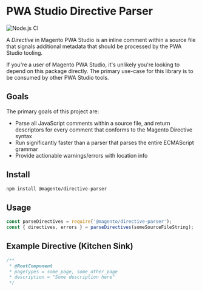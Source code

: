 # PWA Studio Directive Parser

![Node.js CI](https://github.com/magento-research/directive-parser/workflows/Node.js%20CI/badge.svg)

A _Directive_ in Magento PWA Studio is an inline comment within a source file that signals additional metadata that should be processed by the PWA Studio tooling.

If you're a user of Magento PWA Studio, it's unlikely you're looking to depend on this package directly. The primary use-case for this library is to be consumed by other PWA Studio tools.

## Goals

The primary goals of this project are:

* Parse all JavaScript comments within a source file, and return descriptors for every comment that conforms to the Magento Directive syntax
* Run significantly faster than a parser that parses the entire ECMAScript grammar
* Provide actionable warnings/errors with location info

## Install

```sh
npm install @magento/directive-parser
```

## Usage

```js
const parseDirectives = require('@magento/directive-parser');
const { directives, errors } = parseDirectives(someSourceFileString);
```

## Example Directive (Kitchen Sink)

```js
/**
 * @RootComponent
 * pageTypes = some_page, some_other_page
 * description = "Some description here"
 */
```
